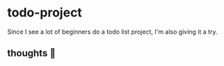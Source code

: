 # todo-project
Since I see a lot of beginners do a todo list project, I'm also giving it a try.

## thoughts 💭